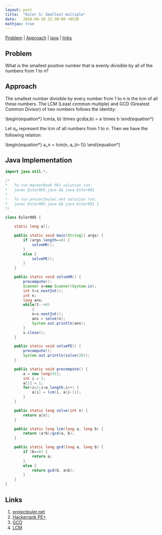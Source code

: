 ```yaml
---
layout: post
title:  "Euler 5: Smallest multiple"
date:   2020-04-10 22:30:00 +0530
mathjax: true
---
```


[Problem](#problem) | [Approach](#approach) | [java](#java-implementation) | [links](#links)

## Problem

What is the smallest positive number that is evenly divisible by all of the numbers from $1$ to $n$?

## Approach

The smallest number divisible by every number from $1$ to $n$ is the lcm of all these numbers.
The LCM (Least common multiple) and GCD (Greatest Common Divisor) of two numbers follows the identity:

<div class="math">
\begin{equation*}
    lcm(a, b) \times gcd(a,b) = a \times b
\end{equation*}
</div>

Let $a_n$ represent the lcm of all numbers from $1$ to $n$. Then we have the following relation:

<div class="math">
\begin{equation*}
    a_n = lcm(n, a_{n-1})
\end{equation*}
</div>

## Java Implementation

```java
import java.util.*;

/*
*   To run HackerRank PE+ solution run:
*   javac Euler005.java && java Euler001
*
*   To run projecteuler.net solution run:
*   javac Euler005.java && java Euler001 1
*/

class Euler005 {

    static long a[];

    public static void main(String[] args) {
        if (args.length==0) {
            solveHR();
        }
        else {
            solvePE();
        }
    }

    public static void solveHR() {
        precompute();
        Scanner s=new Scanner(System.in);
        int t=s.nextInt();
        int n;
        long ans;
        while(t-->0)
            {
            n=s.nextInt();
            ans = solve(n);
            System.out.println(ans);
        }
        s.close();
    }

    public static void solvePE() {
        precompute();
        System.out.println(solve(20));
    }

    public static void precompute() {
        a = new long[41];
        int i = 1;
        a[1] = 1;
        for(i=2;i<a.length;i++) {
            a[i] = lcm(i, a[i-1]);
        }
    }

    public static long solve(int n) {
        return a[n];
    }

    public static long lcm(long a, long b) {
        return (a*b)/gcd(a, b);
    }

    public static long gcd(long a, long b) {
        if (b==0) {
            return a;
        }
        else {
            return gcd(b, a%b);
        }
    }
}
```

## Links
1. [projecteuler.net](https://projecteuler.net/problem=5)
2. [Hackerrank PE+](https://www.hackerrank.com/contests/projecteuler/challenges/euler005/problem)
3. [GCD](https://mathworld.wolfram.com/GreatestCommonDivisor.html)
4. [LCM](https://mathworld.wolfram.com/LeastCommonMultiple.html)